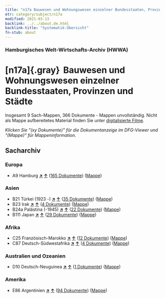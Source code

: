 ```yaml
---
title: "n17a Bauwesen und Wohnungswesen einzelner Bundesstaaten, Provinzen und Städte"
etr: category/subject/n17a
modified: 2021-03-13
backlink: ../../about.de.html
backlink-title: "Systematik-Übersicht"
fn-stub: about
---
```


### Hamburgisches Welt-Wirtschafts-Archiv (HWWA)
# [n17a]{.gray}&#8201; Bauwesen und Wohnungswesen einzelner Bundesstaaten, Provinzen und Städte&#160; 




Insgesamt 9 Sach-Mappen, 366 Dokumente - Mappen unvollständig.
Nicht als Mappe aufbereitetes Material finden Sie unter [digitalisierte Filme](/film/h1_sh).

_Klicken Sie "(xy Dokumente)" für die Dokumentanzeige im DFG-Viewer und "(Mappe)" für Mappeninformation._

## Sacharchiv




### Europa

- A9 Hamburg [**&nearr;**](../../../geo/i/140905/about.de.html "Hamburg (alle Mappen)") [**&uarr;**](../../../geo/about.de.html#A9 "Ländersystematik") (<a href="https://pm20.zbw.eu/dfgview/sh/140905,145261" title="über: Hamburg : Bauwesen und Wohnungswesen einzelner Bundesstaaten, Provinzen und Städte" target="_blank">165 Dokumente</a>) ([Mappe](http://purl.org/pressemappe20/folder/sh/140905,145261))

### Asien

- B21 Türkei (1923 -) [**&nearr;**](../../../geo/i/141111/about.de.html "Türkei (1923 -) (alle Mappen)") [**&uarr;**](../../../geo/about.de.html#B21 "Ländersystematik") (<a href="https://pm20.zbw.eu/dfgview/sh/141111,145261" title="über: Türkei (1923 -) : Bauwesen und Wohnungswesen einzelner Bundesstaaten, Provinzen und Städte" target="_blank">35 Dokumente</a>) ([Mappe](http://purl.org/pressemappe20/folder/sh/141111,145261))
- B23 Irak [**&nearr;**](../../../geo/i/141113/about.de.html "Irak (alle Mappen)") [**&uarr;**](../../../geo/about.de.html#B23 "Ländersystematik") (<a href="https://pm20.zbw.eu/dfgview/sh/141113,145261" title="über: Irak : Bauwesen und Wohnungswesen einzelner Bundesstaaten, Provinzen und Städte" target="_blank">4 Dokumente</a>) ([Mappe](http://purl.org/pressemappe20/folder/sh/141113,145261))
- B24a Palästina (-1945) [**&nearr;**](../../../geo/i/141115/about.de.html "Palästina (-1945) (alle Mappen)") [**&uarr;**](../../../geo/about.de.html#B24a "Ländersystematik") (<a href="https://pm20.zbw.eu/dfgview/sh/141115,145261" title="über: Palästina (-1945) : Bauwesen und Wohnungswesen einzelner Bundesstaaten, Provinzen und Städte" target="_blank">22 Dokumente</a>) ([Mappe](http://purl.org/pressemappe20/folder/sh/141115,145261))
- B111 Japan [**&nearr;**](../../../geo/i/141272/about.de.html "Japan (alle Mappen)") [**&uarr;**](../../../geo/about.de.html#B111 "Ländersystematik") (<a href="https://pm20.zbw.eu/dfgview/sh/141272,145261" title="über: Japan : Bauwesen und Wohnungswesen einzelner Bundesstaaten, Provinzen und Städte" target="_blank">29 Dokumente</a>) ([Mappe](http://purl.org/pressemappe20/folder/sh/141272,145261))

### Afrika

- C25 Französisch-Marokko [**&nearr;**](../../../geo/i/141358/about.de.html "Französisch-Marokko (alle Mappen)") [**&uarr;**](../../../geo/about.de.html#C25 "Ländersystematik") (<a href="https://pm20.zbw.eu/dfgview/sh/141358,145261" title="über: Französisch-Marokko : Bauwesen und Wohnungswesen einzelner Bundesstaaten, Provinzen und Städte" target="_blank">12 Dokumente</a>) ([Mappe](http://purl.org/pressemappe20/folder/sh/141358,145261))
- C87 Deutsch-Südwestafrika [**&nearr;**](../../../geo/i/141450/about.de.html "Deutsch-Südwestafrika (alle Mappen)") [**&uarr;**](../../../geo/about.de.html#C87 "Ländersystematik") (<a href="https://pm20.zbw.eu/dfgview/sh/141450,145261" title="über: Deutsch-Südwestafrika : Bauwesen und Wohnungswesen einzelner Bundesstaaten, Provinzen und Städte" target="_blank">4 Dokumente</a>) ([Mappe](http://purl.org/pressemappe20/folder/sh/141450,145261))

### Australien und Ozeanien

- D10 Deutsch-Neuguinea [**&nearr;**](../../../geo/i/141601/about.de.html "Deutsch-Neuguinea (alle Mappen)") [**&uarr;**](../../../geo/about.de.html#D10 "Ländersystematik") (<a href="https://pm20.zbw.eu/dfgview/sh/141601,145261" title="über: Deutsch-Neuguinea : Bauwesen und Wohnungswesen einzelner Bundesstaaten, Provinzen und Städte" target="_blank">1 Dokumente</a>) ([Mappe](http://purl.org/pressemappe20/folder/sh/141601,145261))

### Amerika

- E86 Argentinien [**&nearr;**](../../../geo/i/141692/about.de.html "Argentinien (alle Mappen)") [**&uarr;**](../../../geo/about.de.html#E86 "Ländersystematik") (<a href="https://pm20.zbw.eu/dfgview/sh/141692,145261" title="über: Argentinien : Bauwesen und Wohnungswesen einzelner Bundesstaaten, Provinzen und Städte" target="_blank">94 Dokumente</a>) ([Mappe](http://purl.org/pressemappe20/folder/sh/141692,145261))


